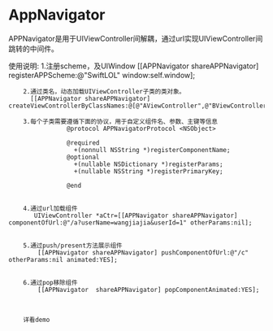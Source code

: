 # AppNavigator


APPNavigator是用于UIViewController间解耦，通过url实现UIViewController间跳转的中间件。


使用说明:
        1.注册scheme，及UIWindow
          [[APPNavigator shareAPPNavigator] registerAPPScheme:@"SwiftLOL" window:self.window];
       
        2.通过类名，动态加载UIViewController子类的类对象。
          [[APPNavigator shareAPPNavigator] createViewControllerByClassNames:@[@"AViewController",@"BViewController",@"CViewController"]];

        3.每个子类需要遵循下面的协议，用于自定义组件名、参数、主键等信息
                    @protocol APPNavigatorProtocol <NSObject>

                    @required
                      +(nonnull NSString *)registerComponentName;
                    @optional
                      +(nullable NSDictionary *)registerParams;
                      +(nullable NSString *)registerPrimaryKey;

                    @end


        4.通过url加载组件
           UIViewController *aCtr=[[APPNavigator shareAPPNavigator] componentOfUrl:@"/a?userName=wangjiajia&userId=1" otherParams:nil];


        5.通过push/present方法展示组件
            [[APPNavigator shareAPPNavigator] pushComponentOfUrl:@"/c" otherParams:nil animated:YES];


        6.通过pop移除组件
            [[APPNavigator  shareAPPNavigator] popComponentAnimated:YES];



        详看demo


        